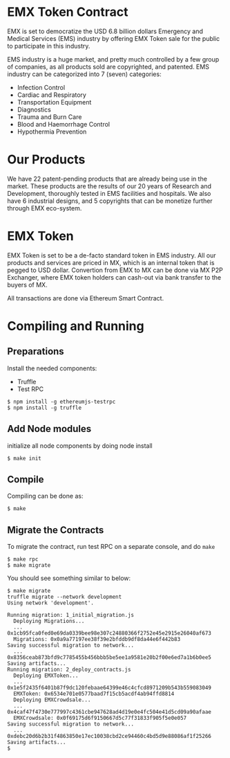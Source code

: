 # EMX Token Contract

EMX is set to democratize the USD 6.8 billion dollars Emergency and Medical Services (EMS) industry by offering EMX Token sale for the public to participate in this industry.

EMS industry is a huge market, and pretty much controlled by a few group of companies, as all products sold are copyrighted, and patented. EMS industry can be categorized into 7 (seven) categories:
- Infection Control
- Cardiac and Respiratory
- Transportation Equipment
- Diagnostics
- Trauma and Burn Care
- Blood and Haemorrhage Control
- Hypothermia Prevention

# Our Products

We have 22 patent-pending products that are already being use in the market. These products are the results of our 20 years of Research and Development, thoroughly tested in EMS facilities and hospitals. We also have 6 industrial designs, and 5 copyrights that can be monetize further through EMX eco-system.

# EMX Token

EMX Token is set to be a de-facto standard token in EMS industry. All our products and services are priced in MX, which is an internal token that is pegged to USD dollar. Convertion from EMX to MX can be done via MX P2P Exchanger, where EMX token holders can cash-out via bank transfer to the buyers of MX.

All transactions are done via Ethereum Smart Contract.

# Compiling and Running
## Preparations

Install the needed components:
- Truffle
- Test RPC

```
$ npm install -g ethereumjs-testrpc
$ npm install -g truffle
```

## Add Node modules
initialize all node components by doing node install
```
$ make init
```

## Compile

Compiling can be done as:
```
$ make
```

## Migrate the Contracts

To migrate the contract, run test RPC on a separate console, and do `make`
```
$ make rpc
$ make migrate
```

You should see something similar to below:
```
$ make migrate
truffle migrate --network development
Using network 'development'.

Running migration: 1_initial_migration.js
  Deploying Migrations...
  ... 0x1cb95fca0fed0e69da0339bee98e307c24880366f2752e45e2915e26040af673
  Migrations: 0x0a9a77197ee38f39e2bfddb9df8da44e6f442b83
Saving successful migration to network...
  ... 0x8356ceab873bfd9c7785455b456bbb5be5ee1a9581e20b2f00e6ed7a1b6b0ee5
Saving artifacts...
Running migration: 2_deploy_contracts.js
  Deploying EMXToken...
  ... 0x1e5f2435f6401b87f9dc120febaae64399e46c4cfcd8971209b543b559083049
  EMXToken: 0x6534e701e0577baad7f15cb5acdf4ab94ffd8814
  Deploying EMXCrowdsale...
  ... 0x4caf47f4730e777997c4361cbe947628ad4d19e0e4fc504e41d5cd09a90afaae
  EMXCrowdsale: 0x0f69175d6f9150667d5c77f31833f905f5e0e057
Saving successful migration to network...
  ... 0xdebc20d6b2b31f4863850e17ec10038cbd2ce94460c4bd5d9e88086af1f25266
Saving artifacts...
$
```

